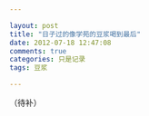 ```yaml
---

layout: post
title: "日子过的像学苑的豆浆喝到最后"
date: 2012-07-18 12:47:08
comments: true
categories: 只是记录
tags: 豆浆

---
```


（待补）